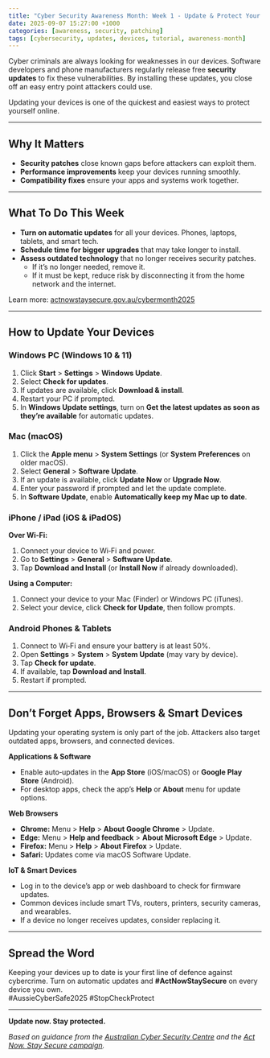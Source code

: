 ```yaml
---
title: "Cyber Security Awareness Month: Week 1 - Update & Protect Your Devices"
date: 2025-09-07 15:27:00 +1000
categories: [awareness, security, patching]
tags: [cybersecurity, updates, devices, tutorial, awareness-month]
---
```



Cyber criminals are always looking for weaknesses in our devices. Software developers and phone manufacturers regularly release free **security updates** to fix these vulnerabilities. By installing these updates, you close off an easy entry point attackers could use.

Updating your devices is one of the quickest and easiest ways to protect yourself online.

---

## Why It Matters
- **Security patches** close known gaps before attackers can exploit them.
- **Performance improvements** keep your devices running smoothly.
- **Compatibility fixes** ensure your apps and systems work together.

---

## What To Do This Week
- **Turn on automatic updates** for all your devices. Phones, laptops, tablets, and smart tech.
- **Schedule time for bigger upgrades** that may take longer to install.
- **Assess outdated technology** that no longer receives security patches.  
  - If it’s no longer needed, remove it.  
  - If it must be kept, reduce risk by disconnecting it from the home network and the internet.


Learn more: [actnowstaysecure.gov.au/cybermonth2025](https://actnowstaysecure.gov.au/cybermonth2025)

---

## How to Update Your Devices

### Windows PC (Windows 10 & 11) 
1. Click **Start** > **Settings** > **Windows Update**.
2. Select **Check for updates**.
3. If updates are available, click **Download & install**.
4. Restart your PC if prompted.
5. In **Windows Update settings**, turn on **Get the latest updates as soon as they’re available** for automatic updates.

### Mac (macOS)
1. Click the **Apple menu** > **System Settings** (or **System Preferences** on older macOS).
2. Select **General** > **Software Update**.
3. If an update is available, click **Update Now** or **Upgrade Now**.
4. Enter your password if prompted and let the update complete.
5. In **Software Update**, enable **Automatically keep my Mac up to date**.

### iPhone / iPad (iOS & iPadOS)

**Over Wi‑Fi:**
1. Connect your device to Wi‑Fi and power.
2. Go to **Settings** > **General** > **Software Update**.
3. Tap **Download and Install** (or **Install Now** if already downloaded).

**Using a Computer:**
1. Connect your device to your Mac (Finder) or Windows PC (iTunes).
2. Select your device, click **Check for Update**, then follow prompts.

### Android Phones & Tablets
1. Connect to Wi‑Fi and ensure your battery is at least 50%.
2. Open **Settings** > **System** > **System Update** (may vary by device).
3. Tap **Check for update**.
4. If available, tap **Download and Install**.
5. Restart if prompted.

---

## Don’t Forget Apps, Browsers & Smart Devices

Updating your operating system is only part of the job. Attackers also target outdated apps, browsers, and connected devices.

**Applications & Software**
- Enable auto‑updates in the **App Store** (iOS/macOS) or **Google Play Store** (Android).
- For desktop apps, check the app’s **Help** or **About** menu for update options.

**Web Browsers**
- **Chrome:** Menu > **Help** > **About Google Chrome** > Update.
- **Edge:** Menu > **Help and feedback** > **About Microsoft Edge** > Update.
- **Firefox:** Menu > **Help** > **About Firefox** > Update.
- **Safari:** Updates come via macOS Software Update.

**IoT & Smart Devices**
- Log in to the device’s app or web dashboard to check for firmware updates.
- Common devices include smart TVs, routers, printers, security cameras, and wearables.
- If a device no longer receives updates, consider replacing it.

---

## Spread the Word
Keeping your devices up to date is your first line of defence against cybercrime. Turn on automatic updates and **#ActNowStaySecure** on every device you own.  
#AussieCyberSafe2025 #StopCheckProtect

---


**Update now. Stay protected.**  

*Based on guidance from the [Australian Cyber Security Centre](https://www.cyber.gov.au) and the [Act Now. Stay Secure campaign](https://www.actnowstaysecure.gov.au).*
